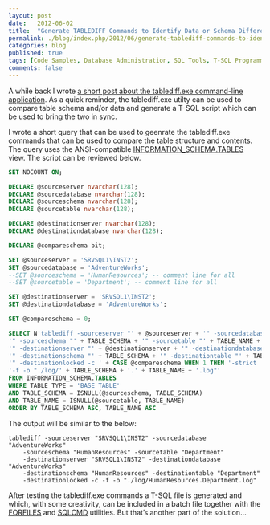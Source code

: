 ```yaml
---
layout: post
date:   2012-06-02
title:  "Generate TABLEDIFF Commands to Identify Data or Schema Differences"
permalink: ./blog/index.php/2012/06/generate-tablediff-commands-to-identify-data-or-schema-differences/
categories: blog
published: true
tags: [Code Samples, Database Administration, SQL Tools, T-SQL Programming, command-line utilities, Database Migration, Development, SQL Server, Testing, Upgrade]
comments: false
---
```

A while back I wrote [a short post about the tablediff.exe command-line application](./blog/index.php/2011/04/compare-the-contents-data-of-two-tables/). As a quick reminder, the tablediff.exe utilty can be used to compare table schema and/or data and generate a T-SQL script which can be used to bring the two in sync.

I wrote a short query that can be used to geenrate the tablediff.exe commands that can be used to compare the table structure and contents. The query uses the ANSI-compatible [INFORMATION_SCHEMA.TABLES](http://msdn.microsoft.com/en-us/library/ms186224.aspx) view. The script can be reviewed below.

``` sql
SET NOCOUNT ON;

DECLARE @sourceserver nvarchar(128);
DECLARE @sourcedatabase nvarchar(128);
DECLARE @sourceschema nvarchar(128);
DECLARE @sourcetable nvarchar(128);

DECLARE @destinationserver nvarchar(128);
DECLARE @destinationdatabase nvarchar(128);

DECLARE @compareschema bit;

SET @sourceserver = 'SRVSQL1\INST2';
SET @sourcedatabase = 'AdventureWorks';
--SET @sourceschema = 'HumanResources'; -- comment line for all
--SET @sourcetable = 'Department'; -- comment line for all

SET @destinationserver = 'SRVSQL1\INST2';
SET @destinationdatabase = 'AdventureWorks';

SET @compareschema = 0;

SELECT N'tablediff -sourceserver "' + @sourceserver + '" -sourcedatabase "' + @sourcedatabase +
'" -sourceschema "' + TABLE_SCHEMA + '" -sourcetable "' + TABLE_NAME +
'" -destinationserver "' + @destinationserver + '" -destinationdatabase "' + @destinationdatabase +
'" -destinationschema "' + TABLE_SCHEMA + '" -destinationtable "' + TABLE_NAME +
'" -destinationlocked -c ' + CASE @compareschema WHEN 1 THEN '-strict ' ELSE '' END +
'-f -o "./log/' + TABLE_SCHEMA + '.' + TABLE_NAME + '.log"'
FROM INFORMATION_SCHEMA.TABLES
WHERE TABLE_TYPE = 'BASE TABLE'
AND TABLE_SCHEMA = ISNULL(@sourceschema, TABLE_SCHEMA)
AND TABLE_NAME = ISNULL(@sourcetable, TABLE_NAME)
ORDER BY TABLE_SCHEMA ASC, TABLE_NAME ASC
```

The output will be similar to the below:

``` text
tablediff -sourceserver "SRVSQL1\INST2" -sourcedatabase "AdventureWorks"
    -sourceschema "HumanResources" -sourcetable "Department"
    -destinationserver "SRVSQL1\INST2" -destinationdatabase "AdventureWorks"
    -destinationschema "HumanResources" -destinationtable "Department"
    -destinationlocked -c -f -o "./log/HumanResources.Department.log"
```

After testing the tablediff.exe commands a T-SQL file is generated and which, with some creativity, can be included in a batch file together with the [FORFILES](./blog/index.php/2011/04/use-the-forfiles-utility-to-delete-old-database-backup-files/) and [SQLCMD](./blog/index.php/2012/02/execute-multiple-script-files-in-one-batch/) utilities. But that’s another part of the solution…
